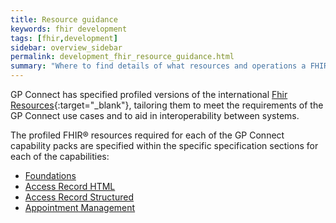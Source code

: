 ```yaml
---
title: Resource guidance
keywords: fhir development
tags: [fhir,development]
sidebar: overview_sidebar
permalink: development_fhir_resource_guidance.html
summary: "Where to find details of what resources and operations a FHIR server should expose to be a fully compliant GP Connect solution."
---
```


GP Connect has specified profiled versions of the international [Fhir Resources](https://www.hl7.org/fhir/DSTU2/){:target="_blank"}, tailoring them to meet the requirements of the GP Connect use cases and to aid in interoperability between systems.

The profiled FHIR&reg; resources required for each of the GP Connect capability packs are specified within the specific specification sections for each of the capabilities:

* [Foundations](datalibraryfoundation.html)
* [Access Record HTML](datalibraryaccessRecord.html)
* [Access Record Structured](accessrecord_rest.html)
* [Appointment Management](appointments.html)
